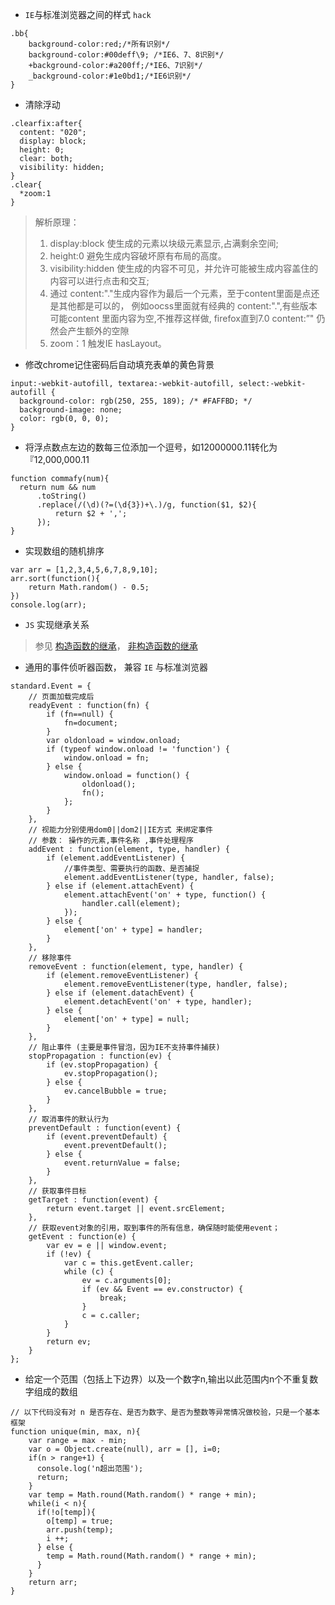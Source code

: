 - `IE`与标准浏览器之间的样式 `hack`

```
.bb{
    background-color:red;/*所有识别*/
    background-color:#00deff\9; /*IE6、7、8识别*/
    +background-color:#a200ff;/*IE6、7识别*/
    _background-color:#1e0bd1;/*IE6识别*/
}
```

- 清除浮动
```
.clearfix:after{
  content: "020"; 
  display: block; 
  height: 0; 
  clear: both; 
  visibility: hidden;  
}
.clear{
  *zoom:1
}
```

>解析原理：
>1. display:block 使生成的元素以块级元素显示,占满剩余空间; 
>2. height:0 避免生成内容破坏原有布局的高度。
>3. visibility:hidden 使生成的内容不可见，并允许可能被生成内容盖住的内容可以进行点击和交互;
>4. 通过 content:"."生成内容作为最后一个元素，至于content里面是点还是其他都是可以的，
例如oocss里面就有经典的 content:".",有些版本可能content 里面内容为空,不推荐这样做,
firefox直到7.0 content:”" 仍然会产生额外的空隙
>5. zoom：1 触发IE hasLayout。


- 修改chrome记住密码后自动填充表单的黄色背景
```
input:-webkit-autofill, textarea:-webkit-autofill, select:-webkit-autofill {
  background-color: rgb(250, 255, 189); /* #FAFFBD; */
  background-image: none;
  color: rgb(0, 0, 0);
}
```

- 将浮点数点左边的数每三位添加一个逗号，如12000000.11转化为『12,000,000.11
```
function commafy(num){
  return num && num
      .toString()
      .replace(/(\d)(?=(\d{3})+\.)/g, function($1, $2){
          return $2 + ',';
      });
}
```

- 实现数组的随机排序
```
var arr = [1,2,3,4,5,6,7,8,9,10];
arr.sort(function(){
    return Math.random() - 0.5;
})
console.log(arr);
```

- `JS` 实现继承关系

>参见 [构造函数的继承](http://www.ruanyifeng.com/blog/2010/05/object-oriented_javascript_inheritance.html)，
[非构造函数的继承](http://www.ruanyifeng.com/blog/2010/05/object-oriented_javascript_inheritance_continued.html)

- 通用的事件侦听器函数， 兼容 `IE` 与标准浏览器
```
standard.Event = {
    // 页面加载完成后
    readyEvent : function(fn) {
        if (fn==null) {
            fn=document;
        }
        var oldonload = window.onload;
        if (typeof window.onload != 'function') {
            window.onload = fn;
        } else {
            window.onload = function() {
                oldonload();
                fn();
            };
        }
    },
    // 视能力分别使用dom0||dom2||IE方式 来绑定事件
    // 参数： 操作的元素,事件名称 ,事件处理程序
    addEvent : function(element, type, handler) {
        if (element.addEventListener) {
            //事件类型、需要执行的函数、是否捕捉
            element.addEventListener(type, handler, false);
        } else if (element.attachEvent) {
            element.attachEvent('on' + type, function() {
                handler.call(element);
            });
        } else {
            element['on' + type] = handler;
        }
    },
    // 移除事件
    removeEvent : function(element, type, handler) {
        if (element.removeEventListener) {
            element.removeEventListener(type, handler, false);
        } else if (element.datachEvent) {
            element.detachEvent('on' + type, handler);
        } else {
            element['on' + type] = null;
        }
    },
    // 阻止事件 (主要是事件冒泡，因为IE不支持事件捕获)
    stopPropagation : function(ev) {
        if (ev.stopPropagation) {
            ev.stopPropagation();
        } else {
            ev.cancelBubble = true;
        }
    },
    // 取消事件的默认行为
    preventDefault : function(event) {
        if (event.preventDefault) {
            event.preventDefault();
        } else {
            event.returnValue = false;
        }
    },
    // 获取事件目标
    getTarget : function(event) {
        return event.target || event.srcElement;
    },
    // 获取event对象的引用，取到事件的所有信息，确保随时能使用event；
    getEvent : function(e) {
        var ev = e || window.event;
        if (!ev) {
            var c = this.getEvent.caller;
            while (c) {
                ev = c.arguments[0];
                if (ev && Event == ev.constructor) {
                    break;
                }
                c = c.caller;
            }
        }
        return ev;
    }
};
```

- 给定一个范围（包括上下边界）以及一个数字n,输出以此范围内n个不重复数字组成的数组

```
// 以下代码没有对 n 是否存在、是否为数字、是否为整数等异常情况做校验，只是一个基本框架
function unique(min, max, n){
    var range = max - min;
    var o = Object.create(null), arr = [], i=0;
    if(n > range+1) {
      console.log('n超出范围');
      return;
    }
    var temp = Math.round(Math.random() * range + min);
    while(i < n){
      if(!o[temp]){
        o[temp] = true;
        arr.push(temp);
        i ++;
      } else {
        temp = Math.round(Math.random() * range + min);
      }
    }
    return arr;
}

```
